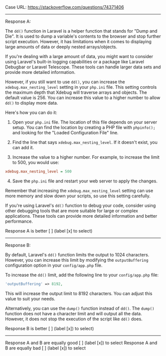 Case URL: https://stackoverflow.com/questions/74371406

------
Response A:

The `dd()` function in Laravel is a helper function that stands for "Dump and Die". It is used to dump a variable's contents to the browser and stop further script execution. However, it has limitations when it comes to displaying large amounts of data or deeply nested arrays/objects.

If you're dealing with a large amount of data, you might want to consider using Laravel's built-in logging capabilities or a package like Laravel Debugbar or Laravel Telescope. These tools can handle larger data sets and provide more detailed information.

However, if you still want to use `dd()`, you can increase the `xdebug.max_nesting_level` setting in your `php.ini` file. This setting controls the maximum depth that Xdebug will traverse arrays and objects. The default value is 256. You can increase this value to a higher number to allow `dd()` to display more data.

Here's how you can do it:

1. Open your `php.ini` file. The location of this file depends on your server setup. You can find the location by creating a PHP file with `phpinfo();` and looking for the "Loaded Configuration File" line.

2. Find the line that says `xdebug.max_nesting_level`. If it doesn't exist, you can add it.

3. Increase the value to a higher number. For example, to increase the limit to 500, you would use:

```ini
xdebug.max_nesting_level = 500
```

4. Save the `php.ini` file and restart your web server to apply the changes.

Remember that increasing the `xdebug.max_nesting_level` setting can use more memory and slow down your scripts, so use this setting carefully.

If you're using Laravel's `dd()` function to debug your code, consider using other debugging tools that are more suitable for large or complex applications. These tools can provide more detailed information and better performance.

Response A is better [ ] (label [x] to select)

-------
Response B:

By default, Laravel's `dd()` function limits the output to 1024 characters. However, you can increase this limit by modifying the `outputBuffering` configuration option in your `config/app.php` file.

To increase the `dd()` limit, add the following line to your `config/app.php` file:

```php
'outputBuffering' => 8192,
```

This will increase the output limit to 8192 characters. You can adjust this value to suit your needs.

Alternatively, you can use the `dump()` function instead of `dd()`. The `dump()` function does not have a character limit and will output all the data. However, it does not stop the execution of the script like `dd()` does.

Response B is better [ ] (label [x]) to select)

-------

Response A and B are equally good [ ] (label [x]) to select
Response A and B are equally bad [ ] (label [x]) to select
